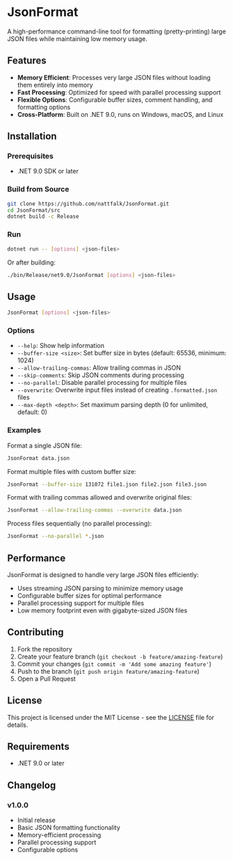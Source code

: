 # JsonFormat

A high-performance command-line tool for formatting (pretty-printing) large JSON files while maintaining low memory usage.

## Features

- **Memory Efficient**: Processes very large JSON files without loading them entirely into memory
- **Fast Processing**: Optimized for speed with parallel processing support
- **Flexible Options**: Configurable buffer sizes, comment handling, and formatting options
- **Cross-Platform**: Built on .NET 9.0, runs on Windows, macOS, and Linux

## Installation

### Prerequisites

- .NET 9.0 SDK or later

### Build from Source

```bash
git clone https://github.com/nattfalk/JsonFormat.git
cd JsonFormat/src
dotnet build -c Release
```

### Run

```bash
dotnet run -- [options] <json-files>
```

Or after building:

```bash
./bin/Release/net9.0/JsonFormat [options] <json-files>
```

## Usage

```bash
JsonFormat [options] <json-files>
```

### Options

- `--help`: Show help information
- `--buffer-size <size>`: Set buffer size in bytes (default: 65536, minimum: 1024)
- `--allow-trailing-commas`: Allow trailing commas in JSON
- `--skip-comments`: Skip JSON comments during processing
- `--no-parallel`: Disable parallel processing for multiple files
- `--overwrite`: Overwrite input files instead of creating `.formatted.json` files
- `--max-depth <depth>`: Set maximum parsing depth (0 for unlimited, default: 0)

### Examples

Format a single JSON file:
```bash
JsonFormat data.json
```

Format multiple files with custom buffer size:
```bash
JsonFormat --buffer-size 131072 file1.json file2.json file3.json
```

Format with trailing commas allowed and overwrite original files:
```bash
JsonFormat --allow-trailing-commas --overwrite data.json
```

Process files sequentially (no parallel processing):
```bash
JsonFormat --no-parallel *.json
```

## Performance

JsonFormat is designed to handle very large JSON files efficiently:

- Uses streaming JSON parsing to minimize memory usage
- Configurable buffer sizes for optimal performance
- Parallel processing support for multiple files
- Low memory footprint even with gigabyte-sized JSON files

## Contributing

1. Fork the repository
2. Create your feature branch (`git checkout -b feature/amazing-feature`)
3. Commit your changes (`git commit -m 'Add some amazing feature'`)
4. Push to the branch (`git push origin feature/amazing-feature`)
5. Open a Pull Request

## License

This project is licensed under the MIT License - see the [LICENSE](LICENSE) file for details.

## Requirements

- .NET 9.0 or later

## Changelog

### v1.0.0
- Initial release
- Basic JSON formatting functionality
- Memory-efficient processing
- Parallel processing support
- Configurable options